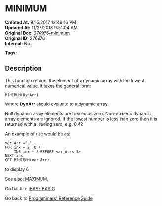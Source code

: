 # MINIMUM

**Created At:** 9/15/2017 12:49:16 PM  
**Updated At:** 11/27/2018 9:51:04 AM  
**Original Doc:** [276976-minimum](https://docs.jbase.com/36868-jbase-basic/276976-minimum)  
**Original ID:** 276976  
**Internal:** No  

**Tags:**
<badge text='dynamic arrays' vertical='middle' />

## Description

This function returns the element of a dynamic array with the lowest numerical value. It takes the general form:

```
MINIMUM(DynArr)
```

Where **DynArr** should evaluate to a dynamic array.

Null dynamic array elements are treated as zero. Non-numeric dynamic array elements are ignored. If the lowest number is less than zero then it is returned with a leading zero, e.g. 0.42

An example of use would be as:

```
var_Arr =" "
FOR inx = 2 TO 4
    INS inx * 3 BEFORE var_Arr<-3>
NEXT inx
CRT MINIMUM(var_Arr)
```

to display 6

See also: [MAXIMUM.](./../maximum)

Go back to [jBASE BASIC](./../README.md)

Go back to [Programmers' Reference Guide](./../../reference-guides/jbc/README.md)
